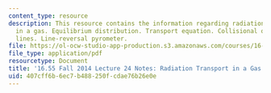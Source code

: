 ```yaml
---
content_type: resource
description: This resource contains the information regarding radiation transport
  in a gas. Equilibrium distribution. Transport equation. Collisional operator. Spectral
  lines. Line-reversal pyrometer.
file: https://ol-ocw-studio-app-production.s3.amazonaws.com/courses/16-55-ionized-gases-fall-2014/407cff6b6ec7b488250fcdae76b26e0e_MIT16_55F14_Lecture24.pdf
file_type: application/pdf
resourcetype: Document
title: '16.55 Fall 2014 Lecture 24 Notes: Radiation Transport in a Gas'
uid: 407cff6b-6ec7-b488-250f-cdae76b26e0e
---
```

